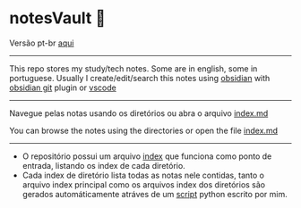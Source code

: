 # notesVault 📖


Versão pt-br [aqui](README-pt.md)

---

This repo stores my study/tech notes. Some are in english, some in portuguese.
Usually I create/edit/search this notes using [obsidian](https://obsidian.md/) with [obsidian git](https://github.com/denolehov/obsidian-git) plugin or [vscode](https://code.visualstudio.com/)


---

Navegue pelas notas usando os diretórios ou abra o arquivo [index.md](index.md)

You can browse the notes using the directories or open the file [index.md](index.md)

---
- O repositório possui um arquivo [index](index.md) que funciona como ponto de entrada, listando os index de cada diretório. 
- Cada index de diretório lista todas as notas nele contidas, tanto o arquivo index principal como os arquivos index dos diretórios são gerados automáticamente atráves de um [script](create_index_all_dir.py) python escrito por mim.
